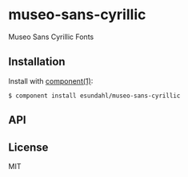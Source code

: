 
# museo-sans-cyrillic

  Museo Sans Cyrillic Fonts

## Installation

  Install with [component(1)](http://component.io):

    $ component install esundahl/museo-sans-cyrillic

## API



## License

  MIT
